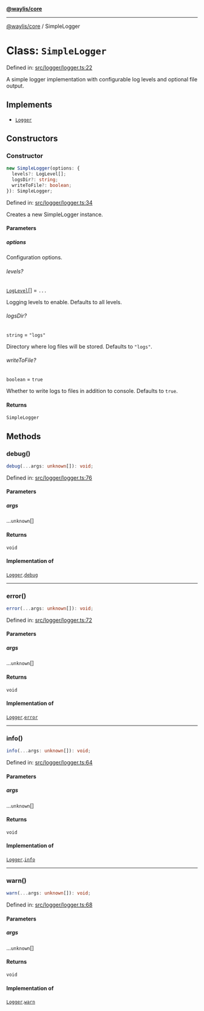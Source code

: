 [**@waylis/core**](../index.md)

***

[@waylis/core](../index.md) / SimpleLogger

# Class: `SimpleLogger`

Defined in: [src/logger/logger.ts:22](https://github.com/waylis/core/blob/cf814abeb0d255c46b018529492ef3597811d428/src/logger/logger.ts#L22)

A simple logger implementation with configurable log levels and optional file output.

## Implements

- [`Logger`](../interfaces/Logger.md)

## Constructors

### Constructor

```ts
new SimpleLogger(options: {
  levels?: LogLevel[];
  logsDir?: string;
  writeToFile?: boolean;
}): SimpleLogger;
```

Defined in: [src/logger/logger.ts:34](https://github.com/waylis/core/blob/cf814abeb0d255c46b018529492ef3597811d428/src/logger/logger.ts#L34)

Creates a new SimpleLogger instance.

#### Parameters

##### options

Configuration options.

###### levels?

[`LogLevel`](../type-aliases/LogLevel.md)[] = `...`

Logging levels to enable. Defaults to all levels.

###### logsDir?

`string` = `"logs"`

Directory where log files will be stored. Defaults to `"logs"`.

###### writeToFile?

`boolean` = `true`

Whether to write logs to files in addition to console. Defaults to `true`.

#### Returns

`SimpleLogger`

## Methods

### debug()

```ts
debug(...args: unknown[]): void;
```

Defined in: [src/logger/logger.ts:76](https://github.com/waylis/core/blob/cf814abeb0d255c46b018529492ef3597811d428/src/logger/logger.ts#L76)

#### Parameters

##### args

...`unknown`[]

#### Returns

`void`

#### Implementation of

[`Logger`](../interfaces/Logger.md).[`debug`](../interfaces/Logger.md#debug)

***

### error()

```ts
error(...args: unknown[]): void;
```

Defined in: [src/logger/logger.ts:72](https://github.com/waylis/core/blob/cf814abeb0d255c46b018529492ef3597811d428/src/logger/logger.ts#L72)

#### Parameters

##### args

...`unknown`[]

#### Returns

`void`

#### Implementation of

[`Logger`](../interfaces/Logger.md).[`error`](../interfaces/Logger.md#error)

***

### info()

```ts
info(...args: unknown[]): void;
```

Defined in: [src/logger/logger.ts:64](https://github.com/waylis/core/blob/cf814abeb0d255c46b018529492ef3597811d428/src/logger/logger.ts#L64)

#### Parameters

##### args

...`unknown`[]

#### Returns

`void`

#### Implementation of

[`Logger`](../interfaces/Logger.md).[`info`](../interfaces/Logger.md#info)

***

### warn()

```ts
warn(...args: unknown[]): void;
```

Defined in: [src/logger/logger.ts:68](https://github.com/waylis/core/blob/cf814abeb0d255c46b018529492ef3597811d428/src/logger/logger.ts#L68)

#### Parameters

##### args

...`unknown`[]

#### Returns

`void`

#### Implementation of

[`Logger`](../interfaces/Logger.md).[`warn`](../interfaces/Logger.md#warn)
